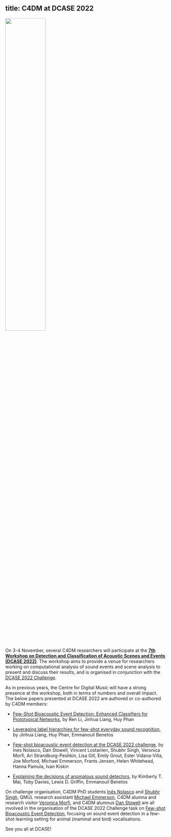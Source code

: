 title: C4DM at DCASE 2022
------------------

<p><a href="https://dcase.community/workshop2022/"><img src="/news/images/DCASE2022_logo.png" width="50%" /></a></p>

On 3-4 November, several C4DM researchers will participate at the <b>[7th Workshop on Detection and Classification of Acoustic Scenes and Events (DCASE 2022)](https://dcase.community/workshop2022/)</b>.  The workshop aims to provide a venue for researchers working on computational analysis of sound events and scene analysis to present and discuss their results, and is organised in conjunction with the [DCASE 2022 Challenge](https://dcase.community/challenge2022/).

As in previous years, the Centre for Digital Music will have a strong presence at the workshop, both in terms of numbers and overall impact. The below papers presented at DCASE 2022 are authored or co-authored by C4DM members:

* [Few-Shot Bioacoustic Event Detection: Enhanced Classifiers for Prototypical Networks](), by Ren Li, Jinhua Liang, Huy Phan

* [Leveraging label hierarchies for few-shot everyday sound recognition](), by Jinhua Liang, Huy Phan, Emmanouil Benetos

* [Few-shot bioacoustic event detection at the DCASE 2022 challenge](https://arxiv.org/abs/2207.07911), by Ines Nolasco, Dan Stowell, Vincent Lostanlen, Shubhr Singh, Veronica Morfi, Ari Strandburg-Peshkin, Lisa Gill, Emily Grout, Ester Vidana-Villa, Joe Morford, Michael Emmerson, Frants Jensen, Helen Whitehead, Hanna Pamula, Ivan Kiskin

* [Explaining the decisions of anomalous sound detectors](https://www.turing.ac.uk/research/publications/explaining-decisions-anomalous-sound-detectors), by Kimberly T. Mai, Toby Davies, Lewis D. Griffin, Emmanouil Benetos

On challenge organisation, C4DM PhD students [Inês Nolasco](https://scholar.google.com/citations?user=C1jftogAAAAJ) and [Shubhr Singh](http://eecs.qmul.ac.uk/profiles/singhshubhr.html), QMUL research assistant [Michael Emmerson](https://www.qmul.ac.uk/sbbs/staff/michael-emmerson.html), C4DM alumna and research visitor [Veronica Morfi](https://scholar.google.com/citations?user=8izRvu4AAAAJ), and C4DM alumnus [Dan Stowell](http://www.mcld.co.uk/research/) are all involved in the organisation of the DCASE 2022 Challenge task on [Few-shot Bioacoustic Event Detection](https://dcase.community/challenge2022/task-few-shot-bioacoustic-event-detection), focusing on sound event detection in a few-shot learning setting for animal (mammal and bird) vocalisations.

See you all at DCASE!
